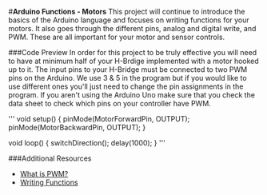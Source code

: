 #**Arduino Functions - Motors**
This project will continue to introduce the basics of the Arduino language and focuses on writing functions for your motors. It also goes through the different pins, analog and digital write, and PWM. These are all important for your motor and sensor controls.

###Code Preview
In order for this project to be truly effective you will need to have at minimum half of your H-Brdige implemented with a motor hooked up to it. The input pins to your H-Bridge must be connected to two PWM pins on the Arduino. We use 3 & 5 in the program but if you would like to use different ones you'll just need to change the pin assignments in the program. If you aren't using the Arduino Uno make sure that you check the data sheet to check which pins on your controller have PWM.

'''
void setup() {
  pinMode(MotorForwardPin,  OUTPUT);
  pinMode(MotorBackwardPin, OUTPUT);
}

void loop() {
  switchDirection();
  delay(1000);
}
'''

###Additional Resources
- [What is PWM?](https://www.arduino.cc/en/Tutorial/PWM)
- [Writing Functions](https://www.arduino.cc/en/Reference/FunctionDeclaration)